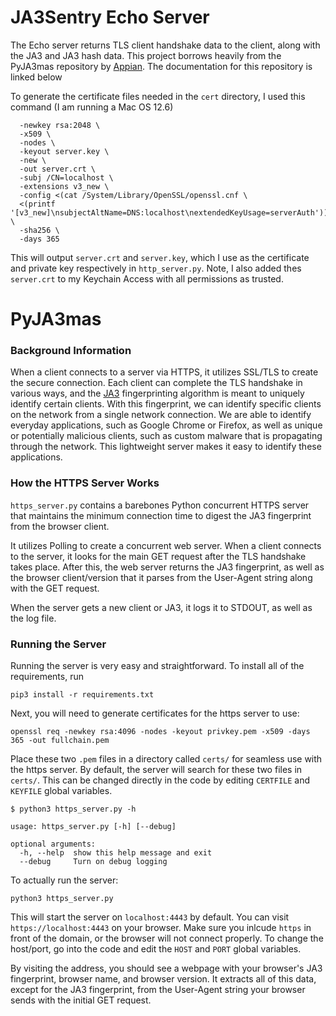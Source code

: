 # JA3Sentry Echo Server

The Echo server returns TLS client handshake data to the client, along with the JA3 and JA3 hash data. This project borrows heavily from the PyJA3mas repository by [Appian](https://github.com/appian/pyja3mas). The documentation for this repository is linked below

To generate the certificate files needed in the `cert` directory, I used this command (I am running a Mac OS 12.6)

```openssl req \
  -newkey rsa:2048 \
  -x509 \
  -nodes \
  -keyout server.key \
  -new \
  -out server.crt \
  -subj /CN=localhost \
  -extensions v3_new \
  -config <(cat /System/Library/OpenSSL/openssl.cnf \
  <(printf '[v3_new]\nsubjectAltName=DNS:localhost\nextendedKeyUsage=serverAuth')) \
  -sha256 \
  -days 365
```

This will output `server.crt` and `server.key`, which I use as the certificate and private key respectively in `http_server.py`. Note, I also added thes `server.crt` to my Keychain Access with all permissions as trusted.

# PyJA3mas

### Background Information

When a client connects to a server via HTTPS, it utilizes SSL/TLS to create the secure connection. Each client can complete the TLS handshake in various ways, and the [JA3](https://github.com/salesforce/ja3) fingerprinting algorithm is meant to uniquely identify certain clients. With this fingerprint, we can identify specific clients on the network from a single network connection. We are able to identify everyday applications, such as Google Chrome or Firefox, as well as unique or potentially malicious clients, such as custom malware that is propagating through the network. This lightweight server makes it easy to identify these applications.

### How the HTTPS Server Works

`https_server.py` contains a barebones Python concurrent HTTPS server that maintains the minimum connection time to digest the JA3 fingerprint from the browser client.

It utilizes Polling to create a concurrent web server. When a client connects to the server, it looks for the main GET request after the TLS handshake takes place. After this, the web server returns the JA3 fingerprint, as well as the browser client/version that it parses from the User-Agent string along with the GET request.

When the server gets a new client or JA3, it logs it to STDOUT, as well as the log file.

### Running the Server

Running the server is very easy and straightforward. To install all of the requirements, run

```
pip3 install -r requirements.txt
```

Next, you will need to generate certificates for the https server to use:

```
openssl req -newkey rsa:4096 -nodes -keyout privkey.pem -x509 -days 365 -out fullchain.pem
```

Place these two `.pem` files in a directory called `certs/` for seamless use with the https server. By default, the server will search for these two files in `certs/`. This can be changed directly in the code by editing `CERTFILE` and `KEYFILE` global variables.

```
$ python3 https_server.py -h

usage: https_server.py [-h] [--debug]

optional arguments:
  -h, --help  show this help message and exit
  --debug     Turn on debug logging
```

To actually run the server:

```
python3 https_server.py
```

This will start the server on `localhost:4443` by default. You can visit `https://localhost:4443` on your browser. Make sure you inlcude `https` in front of the domain, or the browser will not connect properly. To change the host/port, go into the code and edit the `HOST` and `PORT` global variables.

By visiting the address, you should see a webpage with your browser's JA3 fingerprint, browser name, and browser version. It extracts all of this data, except for the JA3 fingerprint, from the User-Agent string your browser sends with the initial GET request.

